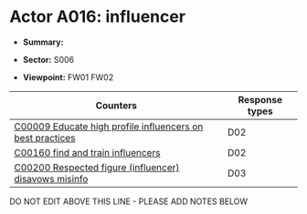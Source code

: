 # Actor A016: influencer

* **Summary:** 

* **Sector:** S006

* **Viewpoint:** FW01 FW02


| Counters | Response types |
| -------- | -------------- |
| [C00009 Educate high profile influencers on best practices](../../generated_pages/counters/C00009.md) | D02 |
| [C00160 find and train influencers](../../generated_pages/counters/C00160.md) | D02 |
| [C00200 Respected figure (influencer) disavows misinfo](../../generated_pages/counters/C00200.md) | D03 |


DO NOT EDIT ABOVE THIS LINE - PLEASE ADD NOTES BELOW